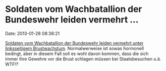 Soldaten vom Wachbatallion der Bundeswehr leiden vermehrt \...
==============================================================

Date: 2013-01-28 08:38:21

[Soldaten vom Wachbatallion der Bundeswehr leiden vermehrt unter
linksseitigem
Brustwachstum](http://www.mopo.de/politik---wirtschaft/wachbataillon-der-bundeswehr-kein-scherz---merkels-leibwache--wachsen-brueste,5066858,21482932.html).
Normalwerweise ist sowas hormonell bedingt, aber in diesem Fall soll es
wohl davon kommen, dass die sich immer ihre Gewehre vor die Brust
schlagen müssen bei Staatsbesuchen u.ä. WTF!?
